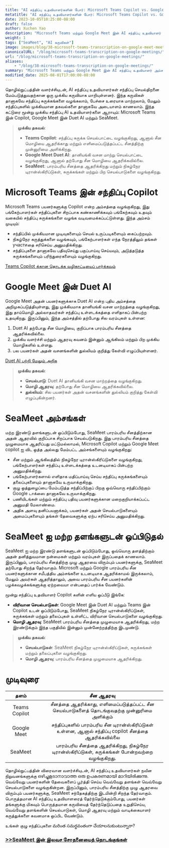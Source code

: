 ```yaml
---
title: "AI சந்திப்பு உதவியாளர்களின் போர்: Microsoft Teams Copilot vs. Google Meet"
metatitle: "AI சந்திப்பு உதவியாளர்களின் போர்: Microsoft Teams Copilot vs. Google Meet"
date: 2023-10-05T10:25:00-08:00
draft: false
author: Xuchen Yao
description: "Microsoft Teams மற்றும் Google Meet இன் AI சந்திப்பு உதவியாளர் அம்சங்களை ஆராயுங்கள், ஒவ்வொரு தளத்தின் பாரம்பரிய சீன மொழி ஆதரவையும் ஒப்பிடுக. SeaMeet பாரம்பரிய சீனத்தை ஆதரிக்கிறது, நிகழ்நேர டிரான்ஸ்கிரிப்டுகள், சுருக்கங்கள் மற்றும் பலவற்றை வழங்குகிறது."
weight: 1
tags: ["SeaMeet", "AI கருவிகள்"]
image: images/blog/38-microsoft-teams-transcription-on-google-meet-meetings/38-microsoft-teams-transcription-on-google-meet-meetings.jpeg
canonicalURL: "/blog/microsoft-teams-transcription-on-google-meetings/"
url: "/blog/microsoft-teams-transcription-on-google-meetings/"
aliases:
    - "/blog/38-microsoft-teams-transcription-on-google-meetings/"
summary: "Microsoft Teams மற்றும் Google Meet இன் AI சந்திப்பு உதவியாளர் அம்சங்களை ஆராயுங்கள், ஒவ்வொரு தளத்தின் பாரம்பரிய சீன மொழி ஆதரவையும் ஒப்பிடுக. SeaMeet பாரம்பரிய சீனத்தை ஆதரிக்கிறது, நிகழ்நேர டிரான்ஸ்கிரிப்டுகள், சுருக்கங்கள் மற்றும் பலவற்றை வழங்குகிறது."
modified_date: 2025-08-01T17:00:00-08:00
---
```


தொழில்நுட்பத்தின் வளர்ச்சியுடன், AI சந்திப்பு உதவியாளர்கள் சந்திப்பு செயல்திறனை மேம்படுத்துவதற்கான ஒரு முக்கிய கருவியாக மாறியுள்ளனர். இந்த கருவிகள் தானாகவே சந்திப்பு சுருக்கங்களை வழங்கலாம், பேச்சை உரையாக மாற்றலாம், மேலும் சந்திப்புகளில் முக்கியமான தகவல்களை தானாகவே அடையாளம் காணலாம். இந்த கட்டுரை மூன்று முக்கிய சந்திப்பு AI உதவியாளர்களை ஆராயும்: Microsoft Teams இன் Copilot, Google Meet இன் Duet AI மற்றும் SeaMeet.

> **முக்கிய தகவல்**:
> - **Teams Copilot**: சந்திப்பு சுருக்க செயல்பாட்டை வழங்குகிறது, ஆனால் சீன மொழியை ஆதரிக்காது மற்றும் எளிமைப்படுத்தப்பட்ட சீனத்திற்கு முன்னுரிமை அளிக்கிறது.
> - **Google Meet Duet AI**: தானியங்கி வசன மாற்று செயல்பாட்டை வழங்குகிறது, ஆனால் தற்போது சீன மொழியை ஆதரிக்கவில்லை.
> - **SeaMeet**: பாரம்பரிய சீனத்தை ஆதரிக்கிறது மற்றும் நிகழ்நேர டிரான்ஸ்கிரிப்டுகள், சுருக்கங்கள் மற்றும் பிற செயல்பாடுகளை வழங்குகிறது.

# **Microsoft Teams இன் சந்திப்பு Copilot**

Microsoft Teams பயனர்களுக்கு Copilot என்ற அம்சத்தை வழங்குகிறது, இது பங்கேற்பாளர்கள் சந்திப்புகளை சிறப்பாக கண்காணிக்கவும் பங்கேற்கவும் உதவும் வகையில் சந்திப்பு சுருக்கங்களை வழங்க வடிவமைக்கப்பட்டுள்ளது. இந்த அம்சம் முடியும்:
- சந்திப்பில் முக்கியமான முடிவுகளையும் செயல் உருப்படிகளையும் கைப்பற்றவும்.
- நிகழ்நேர கருத்துக்களை வழங்கவும், பங்கேற்பாளர்கள் எந்த நேரத்திலும் தங்கள் участиதை சரிசெய்ய அனுமதிக்கிறது.
- சந்திப்புகளை தானாகவே பதிவுசெய்து பகுப்பாய்வு செய்யவும், அடுத்தடுத்த சுருக்கங்களையும் பரிந்துரைகளையும் வழங்குகிறது.

[Teams Copilot க்கான தொடக்க வழிகாட்டியைப் பார்க்கவும்](https://support.microsoft.com/en-us/office/get-started-with-copilot-in-microsoft-teams-meetings-0bf9dd3c-96f7-44e2-8bb8-790bedf066b1)


# **Google Meet இன் Duet AI**

Google Meet அதன் பயனர்களுக்காக Duet AI என்ற புதிய அம்சத்தை அறிமுகப்படுத்தியுள்ளது, இது முக்கியமாக தானியங்கி வசன மாற்றத்தை வழங்குகிறது, இது தாய்மொழி அல்லாதவர்கள் சந்திப்பு உள்ளடக்கத்தை எளிதாகப் பின்பற்ற உதவுகிறது. இருப்பினும், இந்த அம்சத்தில் தற்போது சில வரம்புகள் உள்ளன:
1. Duet AI தற்போது சீன மொழியை, குறிப்பாக பாரம்பரிய சீனத்தை ஆதரிக்கவில்லை.
2. முக்கிய வளர்ச்சி மற்றும் ஆதரவு கவனம் இன்னும் ஆங்கிலம் மற்றும் பிற முக்கிய மொழிகளில் உள்ளது.
3. பல பயனர்கள் அதன் வசனங்களின் துல்லியம் குறித்து கேள்வி எழுப்பியுள்ளனர்.

[Duet AI பற்றி மேலும் அறிக](https://workspaceupdates.googleblog.com/2023/08/duet-ai-translated-captions.html)

> **முக்கிய தகவல்**:
> - **செயல்பாடு**: Duet AI தானியங்கி வசன மாற்றத்தை வழங்குகிறது.
> - **மொழி ஆதரவு**: தற்போது சீன மொழியை ஆதரிக்கவில்லை.
> - **துல்லியம்**: சில பயனர்கள் அதன் வசனங்களின் துல்லியம் குறித்து கேள்வி எழுப்புகின்றனர்.

# **SeaMeet அம்சங்கள்**

மற்ற இரண்டு தளங்களுடன் ஒப்பிடும்போது, SeaMeet பாரம்பரிய சீனத்திற்கான அதன் ஆதரவில் குறிப்பாக சிறப்பாக செயல்படுகிறது. இது பாரம்பரிய சீனத்தை முழுமையாக ஆதரிப்பது மட்டுமல்லாமல், Microsoft Copilot மற்றும் Google Meet copilot ஐ விட ஒத்த அல்லது மேம்பட்ட அம்சங்களையும் வழங்குகிறது:
- சீன மற்றும் ஆங்கிலத்தில் நிகழ்நேர டிரான்ஸ்கிரிப்டுகளை வழங்குகிறது, பங்கேற்பாளர்கள் சந்திப்பு உள்ளடக்கத்தை உடனடியாகப் பின்பற்ற அனுமதிக்கிறது.
- பங்கேற்பாளர்களால் எளிதாக மதிப்பாய்வு செய்ய சந்திப்பு சுருக்கங்களையும் தலைப்புகளையும் தானாகவே உருவாக்குகிறது.
- குழு ஒத்துழைப்பை மேம்படுத்த சந்திப்பிற்குப் பிறகு ஒவ்வொரு சந்திப்பிற்கும் Google டாக்ஸை தானாகவே உருவாக்குகிறது.
- பணியிடங்கள் மற்றும் சந்திப்பு பதிவு பயனர்களுக்கான மறைகுறியாக்கப்பட்ட அனுமதி மேலாண்மை.
- அதிக அளவு தனிப்பயனாக்கம், பயனர்கள் அதன் செயல்பாடுகளையும் அமைப்புகளையும் தங்கள் தேவைகளுக்கு ஏற்ப சரிசெய்ய அனுமதிக்கிறது.


# **SeaMeet ஐ மற்ற தளங்களுடன் ஒப்பிடுதல்**

SeaMeet ஐ மற்ற இரண்டு தளங்களுடன் ஒப்பிடும்போது, ஒவ்வொரு தளத்திற்கும் அதன் தனித்துவமான நன்மைகள் மற்றும் வரம்புகள் இருப்பதைக் காணலாம். இருப்பினும், பாரம்பரிய சீனத்திற்கு முழு ஆதரவை விரும்பும் பயனர்களுக்கு, SeaMeet தற்போது சிறந்த தேர்வாகும். Microsoft மற்றும் Google பாரம்பரிய சீன பயனர்களுக்கான சமீபத்திய அம்சங்களை உடனடியாக ஆதரிக்காமல் இருக்கலாம், மேலும் அவர்கள் ஆதரித்தாலும், அவை பாரம்பரிய சீன பயனர்களின் பழக்கவழக்கங்களுக்கு ஏற்றவையா என்பதைப் பார்க்க வேண்டும்.

மூன்று சந்திப்பு உதவியாளர் Copilot களின் எளிய ஒப்பீடு இங்கே:

- **விரிவான செயல்பாடுகள்**: Google Meet இன் Duet AI மற்றும் Teams இன் Copilot உடன் ஒப்பிடும்போது, SeaMeet நிகழ்நேர டிரான்ஸ்கிரிப்டுகள், சுருக்கங்கள் மற்றும் தலைப்புகள் உள்ளிட்ட விரிவான செயல்பாடுகளை வழங்குகிறது.
- **மொழி ஆதரவு**: SeaMeet பாரம்பரிய சீனத்தை முழுமையாக ஆதரிக்கிறது, மற்ற இரண்டுக்கும் இந்த பகுதியில் இன்னும் முன்னேற்றத்திற்கு இடமுண்டு.

> **முக்கிய தகவல்**:
> - **செயல்பாடுகள்**: SeaMeet நிகழ்நேர டிரான்ஸ்கிரிப்டுகள், சுருக்கங்கள் மற்றும் தலைப்புகளை வழங்குகிறது.
> - **மொழி ஆதரவு**: பாரம்பரிய சீனத்தை முழுமையாக ஆதரிக்கிறது.

# **முடிவுரை**

| தளம் | |சீன ஆதரவு |
|:-----------------------------------:|----------|:-----------------:|
| Teams Copilot || சீனத்தை ஆதரிக்காது, எளிமைப்படுத்தப்பட்ட சீன செயல்பாடுகளைத் தொடங்குவதற்கு முன்னுரிமை அளிக்கும் |
| Google Meet | |சந்திப்புகளில் பாரம்பரிய சீன டிரான்ஸ்கிரிப்டுகள் உள்ளன, ஆனால் சந்திப்பு copilot சீனத்தை ஆதரிக்கவில்லை |
| SeaMeet || பாரம்பரிய சீனத்தை ஆதரிக்கிறது, நிகழ்நேர டிரான்ஸ்கிரிப்டுகள், சுருக்கங்கள் போன்றவற்றை வழங்குகிறது. |


தொழில்நுட்பத்தின் விரைவான வளர்ச்சியுடன், AI சந்திப்பு உதவியாளர்கள் நவீன நிறுவனங்களுக்கு ഒഴിച്ചുകൂടാനാവാത്ത ഒരു ഉപകരണമായി മാറിയിരിക്കുന്നു. வெவ்வேறு பயனர்களின் தேவைகளைப் பூர்த்தி செய்ய வெவ்வேறு தளங்கள் வெவ்வேறு செயல்பாடுகளை வழங்குகின்றன. இருப்பினும், பாரம்பரிய சீனத்திற்கு முழு ஆதரவை விரும்பும் பயனர்களுக்கு, SeaMeet சந்தேகத்திற்கு இடமின்றி சிறந்த தேர்வாகும். பொருத்தமான AI சந்திப்பு உதவியாளரைத் தேர்ந்தெடுக்கும்போது, பயனர்கள் தங்களுக்கு மிகவும் பொருத்தமான கருவியைத் தேர்ந்தெடுப்பதை உறுதிசெய்ய, வெவ்வேறு தளங்களின் செயல்பாடுகள், மொழி ஆதரவு மற்றும் வாடிக்கையாளர் கருத்துக்களை கவனமாக ஒப்பிட வேண்டும்.



உங்கள் குழு சந்திப்புகளை మరింత సమర్థవంతంగా చేయాలనుకుంటున్నారా?

### [>>SeaMeet இன் இலவச சோதனையைத் தொடங்குங்கள்](https://meet.seasalt.ai/?utm_source=blog)
